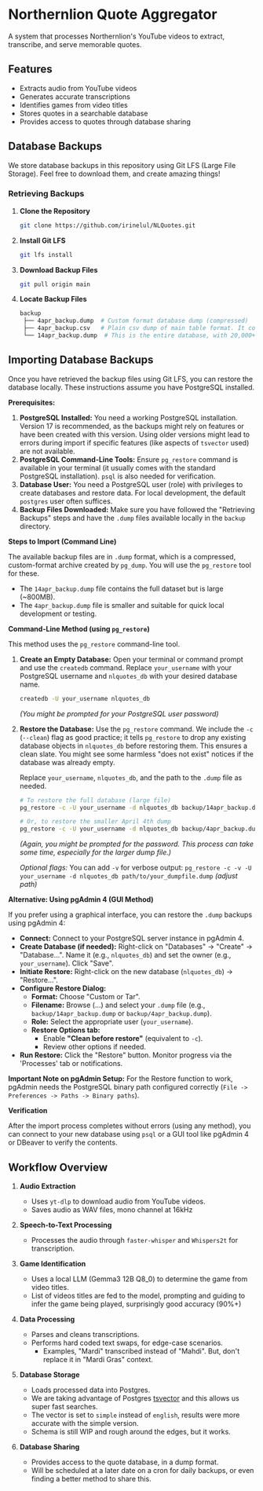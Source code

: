# Northernlion Quote Aggregator

A system that processes Northernlion's YouTube videos to extract, transcribe, and serve memorable quotes.

## Features

- Extracts audio from YouTube videos
- Generates accurate transcriptions
- Identifies games from video titles
- Stores quotes in a searchable database
- Provides access to quotes through database sharing

## Database Backups

We store database backups in this repository using Git LFS (Large File Storage).
Feel free to download them, and create amazing things!

### Retrieving Backups

1. **Clone the Repository**
   ```bash
   git clone https://github.com/irinelul/NLQuotes.git
1. **Install Git LFS**
   ```bash
   git lfs install

1. **Download Backup Files**
   ```bash
   git pull origin main
1. **Locate Backup Files**
   ```bash
   backup
    ├── 4apr_backup.dump  # Custom format database dump (compressed)
    ├── 4apr_backup.csv   # Plain csv dump of main table format. It contains 50,000 lines.
    └── 14apr_backup.dump  # This is the entire database, with 20,000+ videos transcribed. It's 800MB large. For local development, use the 4apr backups. For new projects, use this one.


## Importing Database Backups

Once you have retrieved the backup files using Git LFS, you can restore the database locally. These instructions assume you have PostgreSQL installed.

**Prerequisites:**

1.  **PostgreSQL Installed:** You need a working PostgreSQL installation. Version 17 is recommended, as the backups might rely on features or have been created with this version. Using older versions might lead to errors during import if specific features (like aspects of `tsvector` used) are not available.
2.  **PostgreSQL Command-Line Tools:** Ensure `pg_restore` command is available in your terminal (it usually comes with the standard PostgreSQL installation). `psql` is also needed for verification.
3.  **Database User:** You need a PostgreSQL user (role) with privileges to create databases and restore data. For local development, the default `postgres` user often suffices.
4.  **Backup Files Downloaded:** Make sure you have followed the "Retrieving Backups" steps and have the `.dump` files available locally in the `backup` directory.

**Steps to Import (Command Line)**

The available backup files are in `.dump` format, which is a compressed, custom-format archive created by `pg_dump`. You will use the `pg_restore` tool for these.

* The `14apr_backup.dump` file contains the full dataset but is large (~800MB).
* The `4apr_backup.dump` file is smaller and suitable for quick local development or testing.

**Command-Line Method (using `pg_restore`)**

This method uses the `pg_restore` command-line tool.

1.  **Create an Empty Database:**
    Open your terminal or command prompt and use the `createdb` command. Replace `your_username` with your PostgreSQL username and `nlquotes_db` with your desired database name.
    ```bash
    createdb -U your_username nlquotes_db
    ```
    *(You might be prompted for your PostgreSQL user password)*

2.  **Restore the Database:**
    Use the `pg_restore` command. We include the `-c` (`--clean`) flag as good practice; it tells `pg_restore` to drop any existing database objects in `nlquotes_db` before restoring them. This ensures a clean slate. You might see some harmless "does not exist" notices if the database was already empty.

    Replace `your_username`, `nlquotes_db`, and the path to the `.dump` file as needed.
    ```bash
    # To restore the full database (large file)
    pg_restore -c -U your_username -d nlquotes_db backup/14apr_backup.dump

    # Or, to restore the smaller April 4th dump
    pg_restore -c -U your_username -d nlquotes_db backup/4apr_backup.dump
    ```
    *(Again, you might be prompted for the password. This process can take some time, especially for the larger dump file.)*

    *Optional flags:* You can add `-v` for verbose output: `pg_restore -c -v -U your_username -d nlquotes_db path/to/your_dumpfile.dump` *(adjust path)*

**Alternative: Using pgAdmin 4 (GUI Method)**

If you prefer using a graphical interface, you can restore the `.dump` backups using pgAdmin 4:

* **Connect:** Connect to your PostgreSQL server instance in pgAdmin 4.
* **Create Database (if needed):** Right-click on "Databases" -> "Create" -> "Database...". Name it (e.g., `nlquotes_db`) and set the owner (e.g., `your_username`). Click "Save".
* **Initiate Restore:** Right-click on the new database (`nlquotes_db`) -> "Restore...".
* **Configure Restore Dialog:**
    * **Format:** Choose "Custom or Tar".
    * **Filename:** Browse (...) and select your `.dump` file (e.g., `backup/14apr_backup.dump` or `backup/4apr_backup.dump`).
    * **Role:** Select the appropriate user (`your_username`).
    * **Restore Options tab:**
        * Enable **"Clean before restore"** (equivalent to `-c`).
        * Review other options if needed.
* **Run Restore:** Click the "Restore" button. Monitor progress via the 'Processes' tab or notifications.

**Important Note on pgAdmin Setup:** For the Restore function to work, pgAdmin needs the PostgreSQL binary path configured correctly (`File -> Preferences -> Paths -> Binary paths`).

**Verification**

After the import process completes without errors (using any method), you can connect to your new database using `psql` or a GUI tool like pgAdmin 4 or DBeaver to verify the contents.


## Workflow Overview

1. **Audio Extraction**
    - Uses `yt-dlp` to download audio from YouTube videos.
    - Saves audio as WAV files, mono channel at 16kHz

2. **Speech-to-Text Processing**
    - Processes the audio through `faster-whisper` and `Whispers2t` for transcription.

3. **Game Identification**
    - Uses a local LLM (Gemma3 12B Q8_0) to determine the game from video titles.
    - List of videos titles are fed to the model, prompting and guiding to infer the game being played, surprisingly good accuracy (90%+)

4. **Data Processing**
    - Parses and cleans transcriptions.
    - Performs hard coded text swaps, for edge-case scenarios.
        - Examples, "Mardi" transcribed instead of "Mahdi". But, don't replace it in "Mardi Gras" context.

5. **Database Storage**
    - Loads processed data into Postgres.
    - We are taking advantage of Postgres [tsvector](https://www.postgresql.org/docs/current/datatype-textsearch.html#DATATYPE-TSVECTOR) and this allows us super fast searches.
    - The vector is set to `simple` instead of `english`, results were more accurate with the simple version.
    - Schema is still WIP and rough around the edges, but it works. 

6. **Database Sharing**
    - Provides access to the quote database, in a dump format. 
    - Will be scheduled at a later date on a cron for daily backups, or even finding a better method to share this.
